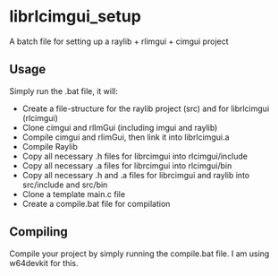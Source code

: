 # librlcimgui_setup
A batch file for setting up a raylib + rlimgui + cimgui project

## Usage
Simply run the .bat file, it will:

- Create a file-structure for the raylib project (src) and for librlcimgui (rlcimgui)
- Clone cimgui and rlImGui (including imgui and raylib)
- Compile cimgui and rlimGui, then link it into librlcimgui.a
- Compile Raylib
- Copy all necessary .h files for librcimgui into rlcimgui/include
- Copy all necessary .a files for librcimgui into rlcimgui/bin
- Copy all necessary .h and .a files for librcimgui and raylib into src/include and src/bin
- Clone a template main.c file
- Create a compile.bat file for compilation

## Compiling
Compile your project by simply running the compile.bat file. I am using w64devkit for this.



